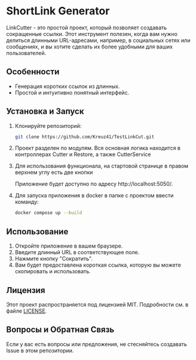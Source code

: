# ShortLink Generator

LinkCutter - это простой проект, который позволяет создавать сокращенные ссылки. Этот инструмент полезен, когда вам нужно делиться длинными URL-адресами, например, в социальных сетях или сообщениях, и вы хотите сделать их более удобными для ваших пользователей.

## Особенности

- Генерация коротких ссылок из длинных.
- Простой и интуитивно понятный интерфейс.

## Установка и Запуск

1. Клонируйте репозиторий:

    ```bash
    git clone https://github.com/Kreuz41/TestLinkCut.git
    ```

2. Проект разделен по модулям. Вся основная логика находится в контроллерах Cutter и Restore, а также CutterService

3. Для использования функционала, на стартовой странице в правом верхнем углу есть две кнопки

   Приложение будет доступно по адресу http://localhost:5050/.

4. Для запуска приложения в docker в папке с проектом ввести команду:
   ```bash
   docker compose up --build
   ```

## Использование

1. Откройте приложение в вашем браузере.
2. Введите длинный URL в соответствующее поле.
3. Нажмите кнопку "Сократить".
4. Вам будет предоставлена короткая ссылка, которую вы можете скопировать и использовать.

## Лицензия

Этот проект распространяется под лицензией MIT. Подробности см. в файле [LICENSE](LICENSE).

## Вопросы и Обратная Связь

Если у вас есть вопросы или предложения, не стесняйтесь создавать Issue в этом репозитории.
